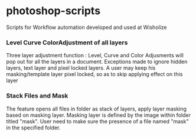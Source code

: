 # photoshop-scripts

 Scripts for Workflow automation developed and used at Wisholize


 ### Level Curve ColorAdjustment of all layers
 
 Three layer adjustment function : Level, Curve and Color Adjusments will pop out for all the layers in a document. Exceptions made to ignore hidden layers, text layer and pixel locked layers. A user may keep his masking/template layer pixel locked, so as to skip applying effect on this layer
 
 ### Stack Files and Mask
 
 The feature opens all files in folder as stack of layers, apply layer masking based on masking layer. Masking layer is defined by the image within folder titled "mask". User need to make sure the presence of a file named "mask" in the specified folder.


